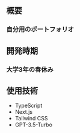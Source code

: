 ## 概要

### 自分用のポートフォリオ

## 開発時期

### 大学3年の春休み

## 使用技術

- TypeScript
- Next.js
- Tailwind CSS
- GPT-3.5-Turbo
